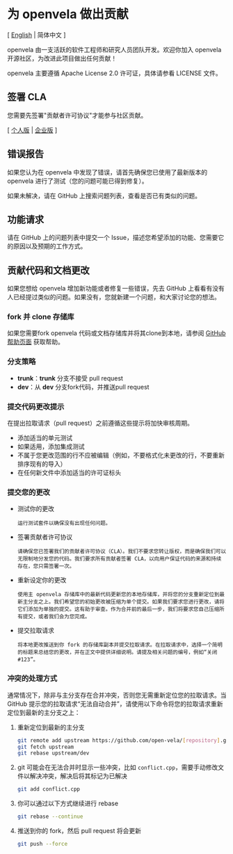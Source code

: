 为 openvela 做出贡献
====================

\[ [English](CONTRIBUTING.md) | 简体中文 \]

openvela 由一支活跃的软件工程师和研究人员团队开发。欢迎你加入 openvela 开源社区，为改进此项目做出任何贡献！

openvela 主要遵循 Apache License 2.0 许可证，具体请参看 LICENSE 文件。

签署 CLA
--------

您需要先签署"贡献者许可协议"才能参与社区贡献。

\[ [个人版](https://open-vela.cnbj1.mi-fds.com/open-vela/cla/Xiaomi_Documentation_Open_Source_Individual_CLA.pdf) | [企业版](https://open-vela.cnbj1.mi-fds.com/open-vela/cla/Xiaomi_Documentation_Open_Source_Corporate_CLA.pdf) \]

错误报告
-------

如果您认为在 openvela 中发现了错误，请首先确保您已使用了最新版本的 openvela 进行了测试（您的问题可能已得到修复）。

如果未解决，请在 GitHub 上搜索问题列表，查看是否已有类似的问题。

功能请求
-------

请在 GitHub 上的问题列表中提交一个 Issue，描述您希望添加的功能、您需要它的原因以及预期的工作方式。

贡献代码和文档更改
----------------

如果您想给 openvela 增加新功能或者修复一些错误，先去 GitHub 上看看有没有人已经提过类似的问题。如果没有，您就新建一个问题，和大家讨论您的想法。

### fork 并 clone 存储库

如果您需要fork openvela 代码或文档存储库并将其clone到本地，请参阅 [GitHub 帮助页面](https://docs.github.com/en/pull-requests/collaborating-with-pull-requests/working-with-forks/fork-a-repo) 获取帮助。

### 分支策略

* **trunk**：**trunk** 分支不接受 pull request
* **dev**：从 **dev** 分支fork代码，并推送pull request

### 提交代码更改提示

在提出拉取请求（pull request）之前遵循这些提示将加快审核周期。

* 添加适当的单元测试
* 如果适用，添加集成测试
* 不属于您更改范围的行不应被编辑（例如，不要格式化未更改的行，不要重新排序现有的导入）
* 在任何新文件中添加适当的许可证标头

### 提交您的更改

* 测试你的更改
   
      运行测试套件以确保没有出现任何问题。

* 签署贡献者许可协议
   
      请确保您已签署我们的贡献者许可协议（CLA）。我们不要求您转让版权，而是确保我们可以无限制地分发您的代码。我们要求所有贡献者签署 CLA，以向用户保证代码的来源和持续存在，您只需签署一次。

* 重新设定你的更改
   
      使用主 openvela 存储库中的最新代码更新您的本地存储库，并将您的分支重新定位到最新主分支之上。我们希望您的初始更改被压缩为单个提交。如果我们要求您进行更改，请将它们添加为单独的提交。这有助于审查。作为合并前的最后一步，我们将要求您自己压缩所有提交，或者我们会为您完成。

* 提交拉取请求
   
      将本地更改推送到你 fork 的存储库副本并提交拉取请求。在拉取请求中，选择一个简明的标题来总结您的更改，并在正文中提供详细说明。请提及相关问题的编号，例如“关闭 #123”。

### 冲突的处理方式

通常情况下，除非与主分支存在合并冲突，否则您无需重新定位您的拉取请求。当 GitHub 提示您的拉取请求“无法自动合并”，请使用以下命令将您的拉取请求重新定位到最新的主分支之上：

1. 重新定位到最新的主分支

     ```Bash
     git remote add upstream https://github.com/open-vela/[repository].git
     git fetch upstream
     git rebase upstream/dev
     ```       

2. git 可能会在无法合并时显示一些冲突，比如 `conflict.cpp`，需要手动修改文件以解决冲突，解决后将其标记为已解决

    ```Bash    
    git add conflict.cpp
    ```    

3. 你可以通过以下方式继续进行 rebase

    ```Bash    
    git rebase --continue
    ```

4. 推送到你的 fork，然后 pull request 将会更新

    ```Bash    
    git push --force
    ```